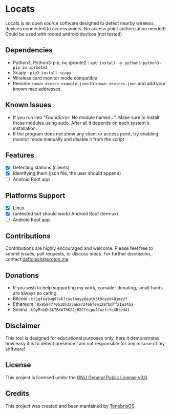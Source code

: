 # Locats
Locats is an open source software designed to detect nearby wireless devices connected to access points.
No access point authorization needed! 
Could be used with rooted android devices (not tested)

## Dependencies 
- Python3, Python3-pip, iw, iproute2 : ```apt install -y python3 python3-pip iw iproute2```
- Scapy : ```pip3 install scapy```
- Wireless card monitor mode compatible
- Rename ```known_device_example.json``` to ```known_devices.json``` and add your known mac addresses.

## Known Issues
- If you run into "FoundError: No module named...". Make sure to install those modules using sudo.
After all it depends on each system's installation.
- If the program does not show any client or access point, try enabling monitor mode manually and disable it from the script

## Features
- [x] Detecting stations (clients)
- [X] Identifying them (json file, the user should append)
- [ ] Android Root app 

## Platforms Support
- [x] Linux
- [x] (untested but should work) Android Root (termux)
- [ ] Android Root app

## Contributions
Contributions are highly encouraged and welcome. Please feel free to submit issues, pull requests, or discuss ideas. For further discussion, contact deftonish@proton.me

## Donations
- If you wish to help supporting my work, consider donating, small funds are always so caring.
- Bitcoin : ```bc1qfxg9wg97vklzselnayy0eutk5t9cpy048jmzzf```
- Ethereum : ```0x859477061053a5a6a72466fee128fbdff21a34ba```
- Solana : ```UDyMrbQh5LTBXAT3K22jRZCfnLpw4CwztiYcXBtvd4t```

## Disclaimer
This tool is designed for educational purposes only, here it demonstrates how easy it is to detect presence.I am not responsible for any misuse of my software!
## License
This project is licensed under the [GNU General Public License v3.0](https://www.gnu.org/licenses/gpl-3.0.html).

## Credits
This project was created and been mantained by [TenebrisOS](https://github.com/TenebrisOS)
